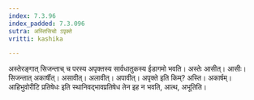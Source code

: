 ```yaml
---
index: 7.3.96
index_padded: 7.3.096
sutra: अस्तिसिचो ऽपृक्ते
vritti: kashika

---
```

अस्तेरङ्गात् सिजन्ताच् च परस्य अपृक्तस्य सार्वधातुकस्य ईडागमो भवति। अस्तेः आसीत्। आसीः। सिजन्तात् अकार्षीत्। असावीत्। अलावीत्। अपावीत्। अपृक्ते इति किम्? अस्ति। अकार्षम्। आहिभुवोरीटि प्रतिषेधः इति स्थानिवद्भावप्रतिषेध तेन इह न भवति, आत्थ, अभूतिति।